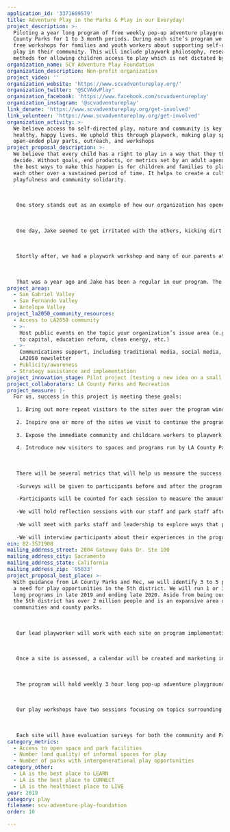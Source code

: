 ```yaml
---
application_id: '3371609579'
title: Adventure Play in the Parks & Play in our Everyday!
project_description: >-
  Piloting a year long program of free weekly pop-up adventure playgrounds at LA
  County Parks for 1 to 3 month periods. During each site’s program we will hold
  free workshops for families and youth workers about supporting self-directed
  play in their community. This will include playwork philosophy, research, and
  methods for allowing children access to play which is not dictated by adults.
organization_name: SCV Adventure Play Foundation
organization_description: Non-profit organization
project_video: ''
organization_website: 'https://www.scvadventureplay.org/'
organization_twitter: '@SCVAdvPlay'
organization_facebook: 'https://www.facebook.com/scvadventureplay'
organization_instagram: '@scvadventureplay'
link_donate: 'https://www.scvadventureplay.org/get-involved'
link_volunteer: 'https://www.scvadventureplay.org/get-involved'
organization_activity: >-
  We believe access to self-directed play, nature and community is key to
  healthy, happy lives. We uphold this through playwork, making play spaces with
  open-ended play parts, outreach, and workshops
project_proposal_description: >-
  We believe that every child has a right to play in a way that they themselves
  decide. Without goals, end products, or metrics set by an adult agenda. One of
  the best ways to make this happen is for children and families to play with
  each other over a sustained period of time. It helps to create a culture of
  playfulness and community solidarity.
   
   
   
   One story stands out as an example of how our organization has opened space for such a culture. We have a family who has a son we will call "Jake". When Jake started coming to our sessions, he had a great time exploring the space, being outside, and playing alongside the other children. 
   
   
   
   One day, Jake seemed to get irritated with the others, kicking dirt at them, poking, or occasionally even shoving. His mom decided to take him home early. There was a message waiting for us soon after, apologizing for his behavior and assuming he wasn’t allowed back. Apparently, things like this had happened at other play spaces before. Jake is on the spectrum, and is processing his social interactions differently than some of his peers. We arranged a call with Jake’s mom to let her know that he was always welcome and we wanted him to come back. We also told her we would chat with our Houston friends at the Parish Adventure Playground dedicated to kids who are neurodiverse. They gave us great guidance on loose parts that could help Jake as he returned. 
   
   
   
   Shortly after, we had a playwork workshop and many of our parents attended including Jake’s mom. It was here where other parents, not knowing of our conversation, let Jake’s mom how much they loved Jake.
   
   
   
   That was a year ago and Jake has been a regular in our program. The solidarity between Jake’s mom and the other parents has grown as well. These are the huge cultural frames that we are aiming to move. Though Jake has great days and still struggles on others, he and his mom know the community supports them no matter what. We want to encourage more children and their families to allow themselves to learn from each other. Jake needs access to this play and to others as much as they need to play with children like him. As one of our other parents said about Jake, “This child is a gift!”
project_areas:
  - San Gabriel Valley
  - San Fernando Valley
  - Antelope Valley
project_la2050_community_resources:
  - Access to LA2050 community
  - >-
    Host public events on the topic your organization’s issue area (e.g. access
    to capital, education reform, clean energy, etc.) 
  - >-
    Communications support, including traditional media, social media, and
    LA2050 newsletter
  - Publicity/awareness
  - Strategy assistance and implementation
project_innovation_stage: Pilot project (testing a new idea on a small scale to prove feasibility)
project_collaborators: LA County Parks and Recreation
project_measure: |-
  For us, success in this project is meeting these goals:
   
   1. Bring out more repeat visitors to the sites over the program window
   
   2. Inspire one or more of the sites we visit to continue the program or start a similar one.
   
   3. Expose the immediate community and childcare workers to playwork philosophy and the importance of self-directed play for children.
   
   4. Introduce new visitors to spaces and programs run by LA County Parks and Rec.
   
   
   
   There will be several metrics that will help us measure the success of the project.
   
   -Surveys will be given to participants before and after the program to measure their reaction to the project, as well as their desire for it to continue
   
   -Participants will be counted for each session to measure the amount and also first time/repeat visits
   
   -We will hold reflection sessions with our staff and park staff after each play session to discuss what happened and how we may want to alter our approach to have the best outcomes.
   
   -We will meet with parks staff and leadership to explore ways that programs like this could continue in the future.
   
   -We will interview participants about their experiences in the program for added feedback
ein: 82-3571908
mailing_address_street: 2804 Gateway Oaks Dr. Ste 100
mailing_address_city: Sacramento
mailing_address_state: California
mailing_address_zip: '95833'
project_proposal_best_place: >-
  With guidance from LA County Parks and Rec, we will identify 3 to 5 parks with
  a need for play opportunities in the 5th district. We will run 1 or 3 month
  long programs in late 2019 and ending late 2020. Aside from being our home,
  the 5th district has over 2 million people and is an expansive area of many
  communities and county parks. 
   
   
   
   Our lead playworker will work with each site on program implementation, length and time of year to run as well as discuss how best to serve the surrounding community. During site visits we’ll assess the space, get a sense of its relation to the surrounding community, and plan logistics including site storage, travel, workshop implementation and affordances for play and loose parts that offer the best play opportunities. 
   
   
   
   Once a site is assessed, a calendar will be created and marketing in English and/or most appropriate language to the community will be sent through local schools and Parks and Rec. 
   
   
   
   The program will hold weekly 3 hour long pop-up adventure playgrounds facilitated by one lead and 2 assistant playworkers. Pop-up adventure playgrounds include setting up a play space with “loose parts” such as boxes, tape, fabric, hoses, tires, buckets, etc. These materials will be replenished throughout the program as needed. Each pop-up is followed by a staff reflection on dynamics of the play event and ways to extend and support play in the next session. As much as possible, we want to involve the park staff into the play session and reflection so they can continue to consider their role in relation to children and play as well as gain a better understanding of how to create and or encourage a space for self-directed play for all ages.
   
   
   
   Our play workshops have two sessions focusing on topics surrounding play. The first workshop is an intro to play concepts through playwork and the history of adventure playgrounds dating back to 1938. The second workshop focuses on playwork practice to create and hold space for our children to play with the lightest touch from adults. We cover proactive and inclusive language to use when working with children, how to assess play opportunities in a space and which materials will offer the most vibrant play opportunities. We hope to coordinate video Q&A’s with professional playworkers from around the world during the workshops! 
   
   
   
   Each site will have evaluation surveys for both the community and Parks and Rec staff to help drive any future programs and potential impacts on the community’s play and play space. We plan to interview participating families, children, and park staff for video documentation of the project and collect feedback on the program’s impact on the community. We will also support each park and staff after our program is over including professional development and exposure to adventure play and playwork practices. Our goal is to build a network of individuals who will create more self-directed play opportunities for all Angelenos.
category_metrics:
  - Access to open space and park facilities
  - Number (and quality) of informal spaces for play
  - Number of parks with intergenerational play opportunities
category_other:
  - LA is the best place to LEARN
  - LA is the best place to CONNECT
  - LA is the healthiest place to LIVE
year: 2019
category: play
filename: scv-adventure-play-foundation
order: 10

---
```

